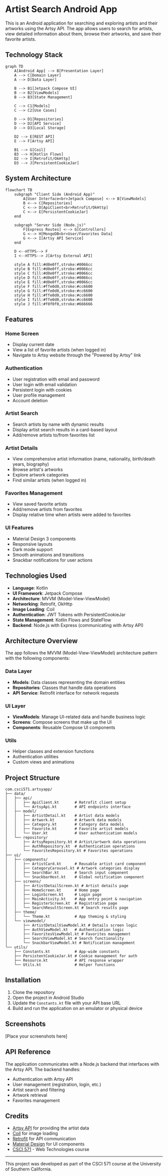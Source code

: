 # Artist Search Android App

This is an Android application for searching and exploring artists and their artworks using the Artsy API. The app allows users to search for artists, view detailed information about them, browse their artworks, and save their favorite artists.

## Technology Stack

```mermaid
graph TD
    A[Android App] --> B[Presentation Layer]
    A --> C[Domain Layer]
    A --> D[Data Layer]
    
    B --> B1[Jetpack Compose UI]
    B --> B2[ViewModels]
    B --> B3[State Management]
    
    C --> C1[Models]
    C --> C2[Use Cases]
    
    D --> D1[Repositories]
    D --> D2[API Service]
    D --> D3[Local Storage]
    
    D2 --> E[REST API]
    E --> F[Artsy API]
    
    B1 --> G[Coil]
    B3 --> H[Kotlin Flows]
    D2 --> I[Retrofit/OkHttp]
    D3 --> J[PersistentCookieJar]
```

## System Architecture

```mermaid
flowchart TB
    subgraph "Client Side (Android App)"
        A[User Interface<br>Jetpack Compose] <--> B[ViewModels]
        B <--> C[Repositories]
        C <--> D[ApiClient<br>Retrofit/OkHttp]
        C <--> E[PersistentCookieJar]
    end
    
    subgraph "Server Side (Node.js)"
        F[Express Routes] <--> G[Controllers]
        G <--> H[MongoDB<br>User/Favorites Data]
        G <--> I[Artsy API Service]
    end
    
    D <--HTTPS--> F
    I <--HTTPS--> J[Artsy External API]
    
    style A fill:#d0e0ff,stroke:#0066cc
    style B fill:#d0e0ff,stroke:#0066cc
    style C fill:#d0e0ff,stroke:#0066cc
    style D fill:#d0e0ff,stroke:#0066cc
    style E fill:#d0e0ff,stroke:#0066cc
    style F fill:#ffe0d0,stroke:#cc6600
    style G fill:#ffe0d0,stroke:#cc6600
    style H fill:#ffe0d0,stroke:#cc6600
    style I fill:#ffe0d0,stroke:#cc6600
    style J fill:#f0f0f0,stroke:#666666
```

## Features

### Home Screen
- Display current date 
- View a list of favorite artists (when logged in)
- Navigate to Artsy website through the "Powered by Artsy" link

### Authentication
- User registration with email and password
- User login with email validation
- Persistent login with cookies
- User profile management
- Account deletion

### Artist Search
- Search artists by name with dynamic results
- Display artist search results in a card-based layout
- Add/remove artists to/from favorites list

### Artist Details
- View comprehensive artist information (name, nationality, birth/death years, biography)
- Browse artist's artworks
- Explore artwork categories
- Find similar artists (when logged in)

### Favorites Management
- View saved favorite artists
- Add/remove artists from favorites
- Display relative time when artists were added to favorites

### UI Features
- Material Design 3 components
- Responsive layouts
- Dark mode support
- Smooth animations and transitions
- Snackbar notifications for user actions

## Technologies Used

- **Language**: Kotlin
- **UI Framework**: Jetpack Compose
- **Architecture**: MVVM (Model-View-ViewModel)
- **Networking**: Retrofit, OkHttp
- **Image Loading**: Coil
- **Authentication**: JWT Tokens with PersistentCookieJar
- **State Management**: Kotlin Flows and StateFlow
- **Backend**: Node.js with Express (communicating with Artsy API)

## Architecture Overview

The app follows the MVVM (Model-View-ViewModel) architecture pattern with the following components:

### Data Layer
- **Models**: Data classes representing the domain entities
- **Repositories**: Classes that handle data operations
- **API Service**: Retrofit interface for network requests

### UI Layer
- **ViewModels**: Manage UI-related data and handle business logic
- **Screens**: Compose screens that make up the UI
- **Components**: Reusable Compose UI components

### Utils
- Helper classes and extension functions
- Authentication utilities
- Custom views and animations

## Project Structure

```
com.csci571.artsyapp/
├── data/
│   ├── api/
│   │   ├── ApiClient.kt       # Retrofit client setup
│   │   └── ArtsyApi.kt        # API endpoints interface
│   ├── model/
│   │   ├── ArtistDetail.kt    # Artist data models
│   │   ├── Artwork.kt         # Artwork data models
│   │   ├── Category.kt        # Category data models
│   │   ├── Favorite.kt        # Favorite artist models
│   │   └── User.kt            # User authentication models
│   └── repository/
│       ├── ArtsyRepository.kt # Artist/artwork data operations
│       ├── AuthRepository.kt  # Authentication operations
│       └── FavoritesRepository.kt # Favorites operations
├── ui/
│   ├── components/
│   │   ├── ArtistCard.kt      # Reusable artist card component
│   │   ├── CategoryCarousel.kt # Artwork categories display
│   │   ├── SearchBar.kt       # Search input component
│   │   └── SnackbarHost.kt    # Global notification component
│   ├── screens/
│   │   ├── ArtistDetailScreen.kt # Artist details page
│   │   ├── HomeScreen.kt      # Home page
│   │   ├── LoginScreen.kt     # Login page
│   │   ├── MainActivity.kt    # App entry point & navigation
│   │   ├── RegisterScreen.kt  # Registration page
│   │   └── SearchResultScreen.kt # Search results page
│   ├── theme/
│   │   └── Theme.kt           # App theming & styling
│   └── viewmodel/
│       ├── ArtistDetailViewModel.kt # Details screen logic
│       ├── AuthViewModel.kt   # Authentication logic
│       ├── FavoritesViewModel.kt # Favorites management
│       ├── SearchViewModel.kt # Search functionality
│       └── SnackbarViewModel.kt # Notification management
└── utils/
    ├── Constants.kt           # App-wide constants
    ├── PersistentCookieJar.kt # Cookie management for auth
    ├── Resource.kt            # API response wrapper
    └── Utils.kt               # Helper functions
```

## Installation

1. Clone the repository
2. Open the project in Android Studio
3. Update the `Constants.kt` file with your API base URL
4. Build and run the application on an emulator or physical device

## Screenshots

[Place your screenshots here]

## API Reference

The application communicates with a Node.js backend that interfaces with the Artsy API. The backend handles:

- Authentication with Artsy API
- User management (registration, login, etc.)
- Artist search and filtering
- Artwork retrieval
- Favorites management

## Credits

- [Artsy API](https://developers.artsy.net/) for providing the artist data
- [Coil](https://coil-kt.github.io/coil/) for image loading
- [Retrofit](https://square.github.io/retrofit/) for API communication
- [Material Design](https://m3.material.io/) for UI components
- [CSCI 571](https://csci571.com/) - Web Technologies course

---

This project was developed as part of the CSCI 571 course at the University of Southern California.
